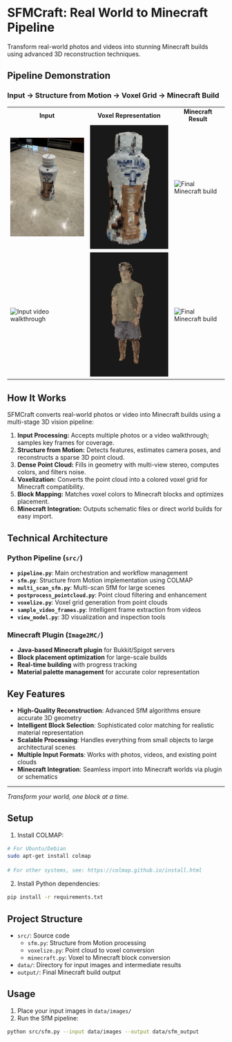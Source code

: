 # SFMCraft: Real World to Minecraft Pipeline

Transform real-world photos and videos into stunning Minecraft builds using advanced 3D reconstruction techniques.

## Pipeline Demonstration

### Input → Structure from Motion → Voxel Grid → Minecraft Build

<table>
<tr>
<td align="center"><strong>Input</strong></td>
<td align="center"><strong>Voxel Representation</strong></td>
<td align="center"><strong>Minecraft Result</strong></td>
</tr>
<tr>
<td><img src="examples/fairlife/original.jpg" width="250" alt="Original photo"></td>
<td><img src="examples/fairlife/voxel.png" width="250" alt="Voxel representation"></td>
<td><img src="examples/fairlife/minecraft_build.png" width="250" alt="Final Minecraft build"></td>
</tr>
<tr>
<td><img src="examples/js/JS.gif" width="200" alt="Input video walkthrough"></td>
<td><img src="examples/js/voxel.png" width="200" alt="Voxel representation"></td>
<td><img src="examples/js/minecraft_build.png" width="200" alt="Final Minecraft build"></td>
</tr>
</table>

## How It Works

SFMCraft converts real-world photos or video into Minecraft builds using a multi-stage 3D vision pipeline:

1. **Input Processing:** Accepts multiple photos or a video walkthrough; samples key frames for coverage.
2. **Structure from Motion:** Detects features, estimates camera poses, and reconstructs a sparse 3D point cloud.
3. **Dense Point Cloud:** Fills in geometry with multi-view stereo, computes colors, and filters noise.
4. **Voxelization:** Converts the point cloud into a colored voxel grid for Minecraft compatibility.
5. **Block Mapping:** Matches voxel colors to Minecraft blocks and optimizes placement.
6. **Minecraft Integration:** Outputs schematic files or direct world builds for easy import.

## Technical Architecture

### Python Pipeline (`src/`)
- **`pipeline.py`**: Main orchestration and workflow management
- **`sfm.py`**: Structure from Motion implementation using COLMAP
- **`multi_scan_sfm.py`**: Multi-scan SfM for large scenes
- **`postprocess_pointcloud.py`**: Point cloud filtering and enhancement
- **`voxelize.py`**: Voxel grid generation from point clouds
- **`sample_video_frames.py`**: Intelligent frame extraction from videos
- **`view_model.py`**: 3D visualization and inspection tools

### Minecraft Plugin (`Image2MC/`)
- **Java-based Minecraft plugin** for Bukkit/Spigot servers
- **Block placement optimization** for large-scale builds
- **Real-time building** with progress tracking
- **Material palette management** for accurate color representation

## Key Features

- **High-Quality Reconstruction**: Advanced SfM algorithms ensure accurate 3D geometry
- **Intelligent Block Selection**: Sophisticated color matching for realistic material representation
- **Scalable Processing**: Handles everything from small objects to large architectural scenes
- **Multiple Input Formats**: Works with photos, videos, and existing point clouds
- **Minecraft Integration**: Seamless import into Minecraft worlds via plugin or schematics

---

*Transform your world, one block at a time.*

## Setup

1. Install COLMAP:
```bash
# For Ubuntu/Debian
sudo apt-get install colmap

# For other systems, see: https://colmap.github.io/install.html
```

2. Install Python dependencies:
```bash
pip install -r requirements.txt
```

## Project Structure
- `src/`: Source code
  - `sfm.py`: Structure from Motion processing
  - `voxelize.py`: Point cloud to voxel conversion
  - `minecraft.py`: Voxel to Minecraft block conversion
- `data/`: Directory for input images and intermediate results
- `output/`: Final Minecraft build output

## Usage
1. Place your input images in `data/images/`
2. Run the SfM pipeline:
```bash
python src/sfm.py --input data/images --output data/sfm_output
```
